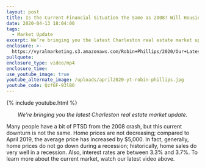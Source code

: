 ```yaml
---
layout: post
title: Is the Current Financial Situation the Same as 2008? Will Housing Prices Drop?
date: 2020-04-13 18:04:00
tags:
  - Market Update
excerpt: We’re bringing you the latest Charleston real estate market update.
enclosure: >-
  https://vyralmarketing.s3.amazonaws.com/Robin+Phillips/2020/Our+Latest+Charleston+Market+Update.mp4
pullquote:
enclosure_type: video/mp4
enclosure_time:
use_youtube_image: true
youtube_alternate_image: /uploads/april2020-yt-robin-phillips.jpg
youtube_code: Qzf6F-93lB0
---
```


{% include youtube.html %}

<p style="text-align:center"><em>We’re bringing you the latest Charleston real estate market update.</em></p>

Many people have a bit of PTSD from the 2008 crash, but this current downturn is not the same. Home prices are not decreasing; compared to April 2019, the average price has increased by $5,000. In fact, generally, home prices do not go down during a recession; historically, home sales do very well in a recession. Also, interest rates are between 3.3% and 3.7%. To learn more about the current market, watch our latest video above.&nbsp;